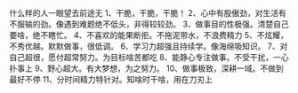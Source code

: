 什么样的人一眼望去前途无 
1、干脆，干脆，干脆！
2、心中有股傲劲，对生活有不服输的劲。像遇到难题绝不低头，非得较较劲。
3、做事目的性极强。清楚自己要啥，绝不瞎忙。
4、不喜欢的能果断拒。不拖泥带水，不浪费精力 
5、不炫耀，不秀优越。默默做事，很低调。 
6、学习力超强且持续学。像海绵吸知识。 
7、对自己超很，愿付超常努力。为目标啥苦都吃 
8、能静心专注做事。不受干扰，一心扑事上
9、野心超大。有大梦想，为之努力。
10、做事极致，深耕一域。不做到最好不停 
11、分时间精力特针对。知啥时干啥，用在刀刃上